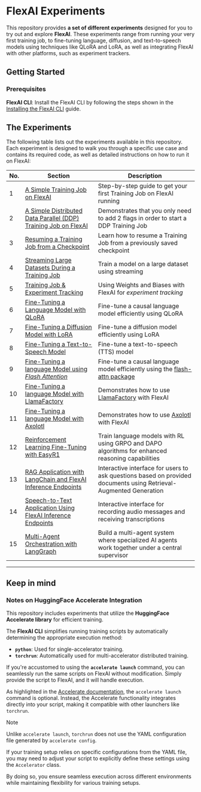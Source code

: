 # FlexAI Experiments

This repository provides **a set of different experiments** designed for you to try out and explore **FlexAI**. These experiments range from running your very first training job, to fine-tuning language, diffusion, and text-to-speech models using techniques like QLoRA and LoRA, as well as integrating FlexAI with other platforms, such as experiment trackers.

## Getting Started

### Prerequisites

**FlexAI CLI**: Install the FlexAI CLI by following the steps shown in the [Installing the FlexAI CLI](https://docs.flex.ai/cli/installation/) guide.

## The Experiments

The following table lists out the experiments available in this repository. Each experiment is designed to walk you through a specific use case and contains its required code, as well as detailed instructions on how to run it on FlexAI:

| No. | Section                                                                                                                          | Description                                                                                                                |
| --- | -------------------------------------------------------------------------------------------------------------------------------- | -------------------------------------------------------------------------------------------------------------------------- |
| 1   | [A Simple Training Job on FlexAI](/experiments/running-a-simple-training-job/README.md)                                          | Step-by-step guide to get your first Training Job on FlexAI running                                                        |
| 2   | [A Simple Distributed Data Parallel (DDP) Training Job on FlexAI](/experiments/running-a-simple-training-job-with-ddp/README.md) | Demonstrates that you only need to add 2 flags in order to start a DDP Training Job                                        |
| 3   | [Resuming a Training Job from a Checkpoint](/experiments/continuing-a-training-job-from-a-checkpoint/README.md)                  | Learn how to resume a Training Job from a previously saved checkpoint                                                      |
| 4   | [Streaming Large Datasets During a Training Job](/experiments/streaming-datasets/README.md)                                      | Train a model on a large dataset using streaming                                                                           |
| 5   | [Training Job & Experiment Tracking](/experiments/integrating-a-experiment-tracker/README.md)                                    | Using Weights and Biases with FlexAI for _experiment tracking_                                                             |
| 6   | [Fine-Tuning a Language Model with QLoRA](/experiments/qlora-ft-on-a-language-model/README.md)                                   | Fine-tune a causal language model efficiently using QLoRA                                                                  |
| 7   | [Fine-Tuning a Diffusion Model with LoRA](/experiments/lora-ft-on-a-diffusion-model/README.md)                                   | Fine-tune a diffusion model efficiently using LoRA                                                                         |
| 8   | [Fine-Tuning a Text-to-Speech Model](/experiments/ft-on-a-tts-model/README.md)                                                   | Fine-tune a text-to-speech (TTS) model                                                                                     |
| 9   | [Fine-Tuning a language Model using _Flash Attention_](/experiments/flash-attention-ft-on-a-language-model/README.md)            | Fine-tune a causal language model efficiently using the [flash-attn package](https://github.com/Dao-AILab/flash-attention) |
| 10  | [Fine-Tuning a language Model with LlamaFactory](/experiments/llama-factory/README.md)                                           | Demonstrates how to use [LlamaFactory](https://github.com/hiyouga/LLaMA-Factory) with FlexAI                               |
| 11  | [Fine-Tuning a language Model with Axolotl](/experiments/axolotl/README.md)                                                      | Demonstrates how to use [Axolotl](https://github.com/OpenAccess-AI-Collective/axolotl) with FlexAI                         |
| 12  | [Reinforcement Learning Fine-Tuning with EasyR1](/experiments/easyR1/README.md)                                                  | Train language models with RL using GRPO and DAPO algorithms for enhanced reasoning capabilities                           |
| 13  | [RAG Application with LangChain and FlexAI Inference Endpoints](/experiments/rag-application/README.md)                          | Interactive interface for users to ask questions based on provided documents using Retrieval-Augmented Generation         |
| 14  | [Speech-to-Text Application Using FlexAI Inference Endpoints](/experiments/speech-to-text-inference/README.md)                   | Interactive interface for recording audio messages and receiving transcriptions                                            |
| 15  | [Multi-Agent Orchestration with LangGraph](/experiments/multi-agent/README.md)                                                   | Build a multi-agent system where specialized AI agents work together under a central supervisor                            |

---

## Keep in mind

### Notes on HuggingFace Accelerate Integration

This repository includes experiments that utilize the **HuggingFace Accelerate library** for efficient training.

The **FlexAI CLI** simplifies running training scripts by automatically determining the appropriate execution method:

- **`python`**: Used for single-accelerator training.
- **`torchrun`**: Automatically used for multi-accelerator distributed training.

If you're accustomed to using the **`accelerate launch`** command, you can seamlessly run the same scripts on FlexAI without modification. Simply provide the script to FlexAI, and it will handle execution.

As highlighted in the [Accelerate documentation](https://huggingface.co/docs/accelerate/en/basic_tutorials/launch#using-accelerate-launch), the `accelerate launch` command is optional. Instead, the Accelerate functionality integrates directly into your script, making it compatible with other launchers like `torchrun`.

> [!NOTE]
>
> Unlike `accelerate launch`, `torchrun` does not use the YAML configuration file generated by `accelerate config`.
>
> If your training setup relies on specific configurations from the YAML file, you may need to adjust your script to explicitly define these settings using the `Accelerator` class.
>
> By doing so, you ensure seamless execution across different environments while maintaining flexibility for various training setups.
